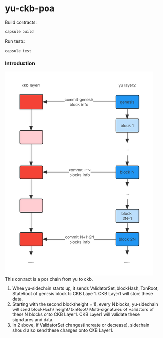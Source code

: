 # yu-ckb-poa

Build contracts:

``` sh
capsule build
```

Run tests:

``` sh
capsule test
```
### Introduction
![image](yu-ckb-poA.png)   
This contract is a poa chain from yu to ckb.
1. When yu-sidechain starts up, it sends ValidatorSet, blockHash, TxnRoot, StateRoot of
   genesis block to CKB Layer1. CKB Layer1 will store these data.
2. Starting with the second block(height = 1), every N blocks, yu-sidechain will send
   blockHash/ height/ txnRoot/ Multi-signatures of validators of these N blocks onto CKB Layer1.
   CKB Layer1 will validate these signatures and data.
3. In 2 above, if ValidatorSet changes(Increate or decrease), sidechain should also send
   these changes onto CKB Layer1.